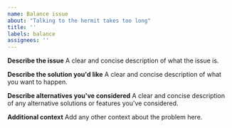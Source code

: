 ```yaml
---
name: Balance issue
about: "Talking to the hermit takes too long"
title: ''
labels: balance
assignees: ''
---
```


**Describe the issue** A clear and concise description of what the issue is.

**Describe the solution you'd like** A clear and concise description of what you want to happen.

**Describe alternatives you've considered** A clear and concise description of any alternative solutions or features
you've considered.

**Additional context** Add any other context about the problem here.
